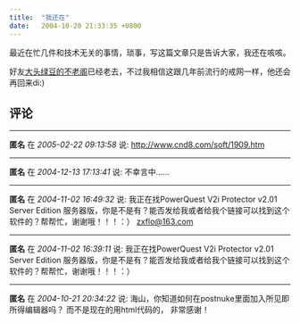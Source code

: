 ```yaml
---
title:  "我还在"
date:   2004-10-20 21:33:35 +0800
---
```


最近在忙几件和技术无关的事情，琐事，写这篇文章只是告诉大家，我还在咳咳。  

好友[大头绿豆的不老阁](http://www.wanglufeng.com/)已经老去，不过我相信这跟几年前流行的戒网一样，他还会再回来di:)  


## 评论

*****
**匿名** 在 *2005-02-22 09:13:58* 说: http://www.cnd8.com/soft/1909.htm

*****
**匿名** 在 *2004-12-13 17:13:41* 说: 不幸言中……

*****
**匿名** 在 *2004-11-02 16:49:32* 说: 我正在找PowerQuest V2i Protector v2.01 Server Edition 服务器版，你是不是有？能否发给我或者给我个链接可以找到这个软件的？帮帮忙，谢谢哦！！！：） 
zxflo@163.com


*****
**匿名** 在 *2004-11-02 16:39:11* 说: 我正在找PowerQuest V2i Protector v2.01 Server Edition 服务器版，你是不是有？能否发给我或者给我个链接可以找到这个软件的？帮帮忙，谢谢哦！！！：）

*****
**匿名** 在 *2004-10-21 20:34:22* 说: 海山，你知道如何在postnuke里面加入所见即所得编辑器吗？
而不是现在的用html代码的，
非常感谢！

